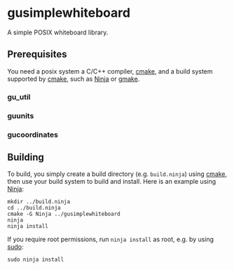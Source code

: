 # gusimplewhiteboard

A simple POSIX whiteboard library.

## Prerequisites

You need a posix system a C/C++ compiler, [cmake](https://cmake.org),
and a build system supported by [cmake](https://cmake.org), such as
[Ninja](https://ninja-build.org) or
[gmake](https://www.gnu.org/software/make/).

### gu_util

### guunits

### gucoordinates

## Building

To build, you simply create a build directory (e.g. `build.ninja`)
using [cmake](https://cmake.org), then use your build system to
build and install. Here is an example using
[Ninja](https://ninja-build.org):

	mkdir ../build.ninja
	cd ../build.ninja
	cmake -G Ninja ../gusimplewhiteboard
	ninja
	ninja install

If you require root permissions, run `ninja install` as root,
e.g. by using [sudo](https://www.sudo.ws):

	sudo ninja install
